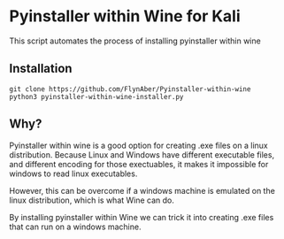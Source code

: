 # Pyinstaller within Wine for Kali

This script automates the process of installing pyinstaller within wine

## Installation
```
git clone https://github.com/FlynAber/Pyinstaller-within-wine
python3 pyinstaller-within-wine-installer.py
```

## Why?

Pyinstaller within wine is a good option for creating .exe files on a linux distribution.
Because Linux and Windows have different executable files, and different encoding for those exectuables, it makes it impossible for windows to read linux executables.

However, this can be overcome if a windows machine is emulated on the linux distribution, which is what Wine can do. 

By installing pyinstaller within Wine we can trick it into creating .exe files that can run on a windows machine.
